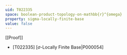 ```yaml
---
uid: T022335
space: boolean-product-topology-on-mathbb{r}^{omega}
property: sigma-locally-finite-base
value: false
---
```

[[Proof]]

* [T022335] [$\sigma$-Locally Finite Base|P000054]

